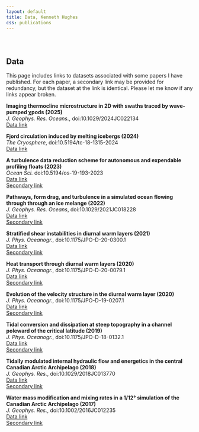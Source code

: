 ```yaml
---
layout: default
title: Data, Kenneth Hughes
css: publications
---
```

######  

## Data

This page includes links to datasets associated with some papers I have published. For each paper, a secondary link may be provided for redundancy, but the dataset at the link is identical. Please let me know if any links appear broken.

__Imaging thermocline microstructure in 2D with swaths traced by wave-pumped χpods (2025)__  
*J. Geophys. Res. Oceans.*, doi:10.1029/2024JC022134  
[Data link][swaths_link]  

__Fjord circulation induced by melting icebergs (2024)__  
*The Cryosphere*, doi:10.5194/tc-18-1315-2024  
[Data link][melt_circ_link1]  

__A turbulence data reduction scheme for autonomous and expendable profiling floats (2023)__  
*Ocean Sci.* doi:10.5194/os-19-193-2023  
[Data link][fcs_reduction_link1]  
[Secondary link][fcs_reduction_link2]  

__Pathways, form drag, and turbulence in a simulated ocean flowing through through an ice melange (2022)__  
*J. Geophys. Res. Oceans*,  doi:10.1029/2021JC018228  
[Data link][melange_link1]  
[Secondary link][melange_link2]


__Stratified shear instabilities in diurnal warm layers (2021)__  
*J. Phys. Oceanogr.*, doi:10.1175/JPO-D-20-0300.1  
[Data link][instability_link1]  
[Secondary link][instability_link2]

__Heat transport through diurnal warm layers (2020)__  
*J. Phys. Oceanogr.*, doi:10.1175/JPO-D-20-0079.1  
[Data link][heat_flux_link1]  
[Secondary link][heat_flux_link2]

__Evolution of the velocity structure in the diurnal warm layer (2020)__  
*J. Phys. Oceanogr.*, doi:10.1175/JPO-D-19-0207.1  
[Data link][dwl_shear_link1]  
[Secondary link][dwl_shear_link2]

__Tidal conversion and dissipation at steep topography in a channel poleward of the critical latitude (2019)__  
*J. Phys. Oceanogr.*, doi:10.1175/JPO-D-18-0132.1   
[Data link][subinertial_link]  
[Secondary link][subinertial_link2]


__Tidally modulated internal hydraulic flow and energetics in the central Canadian Arctic Archipelago (2018)__  
*J. Geophys. Res.*, doi:10.1029/2018JC013770  
[Data link][obs_link]  
[Secondary link][obs_link2]


__Water mass modification and mixing rates in a 1/12° simulation of the Canadian Arctic Archipelago (2017)__  
*J. Geophys. Res.*, doi:10.1002/2016JC012235   
[Data link][anha_link]  
[Secondary link][anha_link2]


[anha_link]: https://drive.google.com/drive/folders/1iKxwf8xNfUjXmlTmVYgVi6NElyvCAnY6?usp=sharing
[anha_link2]: https://drive.google.com/open?id=0BySUVZ0q8bZHUE1tQzAzWUxMMDA
[obs_link]: https://drive.google.com/drive/folders/1Pu2VupntwQXywDMbuOmDSUGqNS5cRQ1a?usp=sharing
[obs_link2]: https://drive.google.com/open?id=0BySUVZ0q8bZHbEhrVkdOOXZ0alU
[subinertial_link]: https://doi.org/10.5281/zenodo.7305417
[subinertial_link2]: https://drive.google.com/drive/folders/10sfZzu8WTsMYflYrKlIIMqWf8XY_RW1F?usp=sharing
[dwl_shear_link1]: https://drive.google.com/open?id=1OxHp4w6esHfziWdjozTY-Iuag3UNdlOs
[dwl_shear_link2]: https://drive.google.com/open?id=1wiFHc-7G0WN9Q2SO9ihSmAG7zCMFFpJJ
[heat_flux_link1]: http://dx.doi.org/10.5281/zenodo.3894910
[heat_flux_link2]: https://drive.google.com/drive/folders/1KdgSu0YsQHJkdo2nPFX86lGl_MgmGAI5?usp=sharing
[instability_link1]: https://doi.org/10.5281/zenodo.4306931
[instability_link2]: https://drive.google.com/drive/folders/1mvlUOksvsgJ_m0H2FY8IXJrPuzbeBkBP?usp=sharing
[fcs_reduction_link1]: https://doi.org/10.5281/zenodo.5719505
[fcs_reduction_link2]: https://drive.google.com/drive/folders/1vNO2hadFnWoxwTreRIWJ3fxYYKRH6bQB?usp=sharing
[melange_link1]: https://doi.org/10.5281/zenodo.5609245
[melange_link2]: https://drive.google.com/drive/folders/1MnqN4WfcT6LPCtCzreX-GnUGqnmdF75S?usp=sharing
[melt_circ_link1]: https://doi.org/10.5281/zenodo.8339482
[swaths_link]: https://doi.org/10.5281/zenodo.14064042
